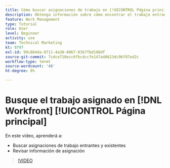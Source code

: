```yaml
---
title: Cómo buscar asignaciones de trabajo en [!UICONTROL Página principal]
description: Obtenga información sobre cómo encontrar el trabajo entrante y existente asignado a usted en [!UICONTROL  ]. A continuación, revise la información de asignación.
feature: Work Management
type: Tutorial
role: User
level: Beginner
activity: use
team: Technical Marketing
kt: 8797
exl-id: 99c864da-0711-4a30-8067-03b7fbd198df
source-git-commit: 7cdce710ecc6fbcdccfe147a40623dc96f07ed2c
workflow-type: tm+mt
source-wordcount: '46'
ht-degree: 0%

---
```


# Busque el trabajo asignado en [!DNL Workfront] [!UICONTROL Página principal]

En este vídeo, aprenderá a:

* Buscar asignaciones de trabajo entrantes y existentes
* Revisar información de asignación

>[!VIDEO](https://video.tv.adobe.com/v/335098/?quality=12)
